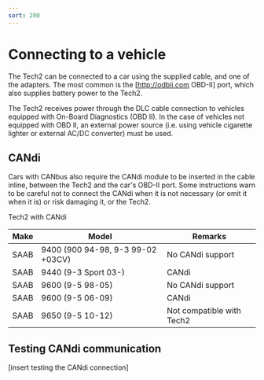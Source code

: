 ```yaml
---
sort: 200
---
```

# Connecting to a vehicle

The Tech2 can be connected to a car using the supplied cable, and one of the adapters. The most common is the [http://odbii.com OBD-II] port, which also supplies battery power to the Tech2.

The Tech2 receives power through the DLC cable connection to vehicles equipped with On-Board Diagnostics (OBD II). In the case of vehicles not equipped with OBD II, an external power source (i.e. using vehicle cigarette lighter or external AC/DC converter) must be used.

## CANdi

Cars with CANbus also require the CANdi module to be inserted in the cable inline, between the Tech2 and the car's OBD-II port. Some instructions warn to be careful not to connect the CANdi when it is not necessary (or omit it when it is) or risk damaging it, or the Tech2.

Tech2 with CANdi

| Make | Model | Remarks |
| --- | --- | --- |
| SAAB | 9400 (900 94-98, 9-3 99-02 +03CV) | No CANdi support | 
| SAAB | 9440 (9-3 Sport 03-) | CANdi |
| SAAB | 9600 (9-5 98-05) | No CANdi support  |
| SAAB | 9600 (9-5 06-09) | CANdi |
| SAAB | 9650 (9-5 10-12) | Not compatible with Tech2 |

## Testing CANdi communication

[insert testing the CANdi connection]